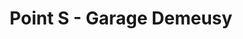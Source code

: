 ---
title: "Point S - Garage Demeusy"
url: /bar-le-duc/point-s-garage-demeusy/
shop: Autowerkstatt
---